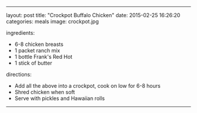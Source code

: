 ---

layout: post
title:  "Crockpot Buffalo Chicken"
date:   2015-02-25 16:26:20
categories: meals
image: crockpot.jpg

ingredients:
- 6-8 chicken breasts
- 1 packet ranch mix
- 1 bottle Frank's Red Hot
- 1 stick of butter

directions:
- Add all the above into a crockpot, cook on low for 6-8 hours
- Shred chicken when soft
- Serve with pickles and Hawaiian rolls

---
